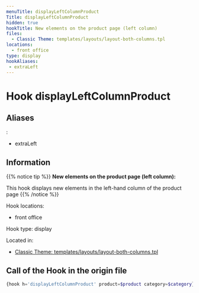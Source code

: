 ```yaml
---
menuTitle: displayLeftColumnProduct
Title: displayLeftColumnProduct
hidden: true
hookTitle: New elements on the product page (left column)
files:
  - Classic Theme: templates/layouts/layout-both-columns.tpl
locations:
  - front office
type: display
hookAliases:
 - extraLeft
---
```


# Hook displayLeftColumnProduct

## Aliases
: 
 - extraLeft



## Information

{{% notice tip %}}
**New elements on the product page (left column):** 

This hook displays new elements in the left-hand column of the product page
{{% /notice %}}

Hook locations: 
  - front office

Hook type: display

Located in: 
  - [Classic Theme: templates/layouts/layout-both-columns.tpl](https://github.com/PrestaShop/classic-theme/blob/develop/templates/layouts/layout-both-columns.tpl)

## Call of the Hook in the origin file

```php
{hook h='displayLeftColumnProduct' product=$product category=$category}
```